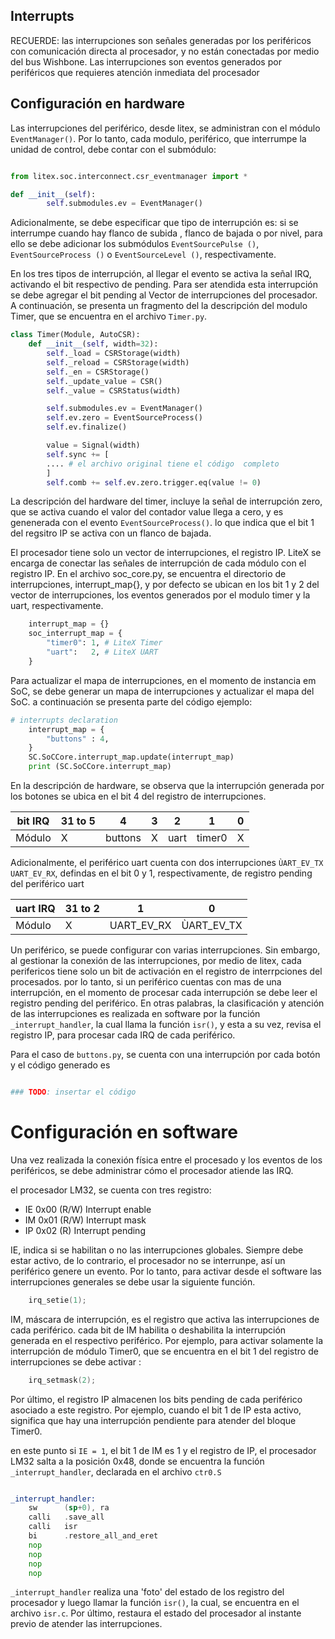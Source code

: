## Interrupts


RECUERDE: las interrupciones son señales generadas por los periféricos con comunicación directa al procesador, y no están conectadas por medio del bus Wishbone. Las interrupciones son eventos generados por periféricos que requieres atención inmediata del procesador


## Configuración en hardware

Las interrupciones del periférico, desde litex, se administran con el módulo `EventManager()`. Por lo tanto, cada modulo, periférico, que interrumpe la unidad de control, debe contar con el submódulo:


```python

from litex.soc.interconnect.csr_eventmanager import *

def __init__(self):
        self.submodules.ev = EventManager()

```

Adicionalmente, se debe especificar que tipo de interrupción es: si se interrumpe cuando hay flanco de subida , flanco de bajada o por nivel, para ello se debe adicionar los submódulos  `EventSourcePulse ()`, `EventSourceProcess ()` o `EventSourceLevel ()`, respectivamente.

En los tres tipos de interrupción, al llegar el evento se activa la señal IRQ, activando el bit respectivo de pending. Para ser atendida esta interrupción se debe agregar el bit pending al Vector de interrupciones del procesador. A continuación, se presenta un fragmento del la descripción del modulo Timer, que se encuentra en el archivo `Timer.py`.

```python
class Timer(Module, AutoCSR):
    def __init__(self, width=32):
        self._load = CSRStorage(width)
        self._reload = CSRStorage(width)
        self._en = CSRStorage()
        self._update_value = CSR()
        self._value = CSRStatus(width)

        self.submodules.ev = EventManager()
        self.ev.zero = EventSourceProcess()
        self.ev.finalize()

        value = Signal(width)
        self.sync += [
        .... # el archivo original tiene el código  completo
        ]
        self.comb += self.ev.zero.trigger.eq(value != 0)

```

La descripción del hardware del timer, incluye la señal de interrupción zero, que se activa cuando el valor del contador value llega a cero, y es genenerada con el evento
`EventSourceProcess()`. lo que indica que el bit 1 del regsitro IP se activa con un flanco de bajada.

El procesador tiene solo un vector de interrupciones, el registro IP. LiteX se encarga de conectar las señales de interrupción de cada módulo  con el registro IP. En el archivo soc_core.py, se encuentra el directorio de interrupciones, interrupt_map{}, y por defecto se ubican en los bit 1 y 2 del vector de interrupciones, los eventos generados por el modulo timer y la uart, respectivamente.

```python
    interrupt_map = {}
    soc_interrupt_map = {
        "timer0": 1, # LiteX Timer
        "uart":   2, # LiteX UART
    }

```
Para actualizar el mapa de interrupciones,  en el momento de instancia em SoC, se debe generar un mapa de interrupciones y actualizar el mapa del SoC. a continuación se presenta parte del código ejemplo:

```python
# interrupts declaration
    interrupt_map = {
        "buttons" : 4,
    }
    SC.SoCCore.interrupt_map.update(interrupt_map)
    print (SC.SoCCore.interrupt_map)

```

En la descripción de hardware, se observa que la interrupción generada por los botones se ubica en el bit 4 del registro de interrupciones.

bit IRQ |31 to 5 | 4 | 3 | 2 | 1 | 0
--- |--- |--- |--- | --- |--- | ---
Módulo | X | buttons | X | uart | timer0 | X

Adicionalmente, el periférico uart cuenta con dos interrupciones `ÙART_EV_TX  UART_EV_RX`, defindas en el bit 0 y 1, respectivamente, de registro pending del periférico uart

uart IRQ | 31 to 2 | 1 | 0
--- |--- |--- | ---
Módulo | X   | UART_EV_RX | ÙART_EV_TX


Un periférico, se puede configurar  con varias interrupciones. Sin embargo, al gestionar la conexión de las interrupciones, por medio de litex, cada perifericos tiene solo un bit de activación en el registro de interrpciones del procesados. por lo tanto, si un periférico cuentas con mas de una interrupción, en el momento de procesar cada interrupción se debe leer el registro pending del periférico. En otras palabras, la clasificación y atención de las interrupciones es realizada en software por la función `_interrupt_handler`, la cual llama la función `isr()`, y esta a su vez, revisa el registro IP, para procesar cada IRQ de cada periférico.

Para el caso de `buttons.py`, se cuenta con una interrupción por cada botón  y el código generado es


```python

### TODO: insertar el código
```


# Configuración en software


Una vez realizada la conexión física entre el procesado y los eventos de los periféricos, se debe administrar cómo el procesador atiende las IRQ.

el procesador LM32, se cuenta con tres registro:

* IE  0x00 (R/W) Interrupt enable
* IM  0x01 (R/W) Interrupt mask
* IP  0x02 (R)   Interrupt pending

IE, indica si se  habilitan o no las interrupciones globales. Siempre debe estar activo, de lo contrario, el procesador no se interrunpe, así un periférico genere un evento. Por lo tanto, para activar desde el software las interrupciones generales se debe usar la siguiente función.

```c++
	irq_setie(1);
```
IM, máscara de interrupción, es el registro que activa las interrupciones de cada periférico. cada bit de IM habilita o deshabilita la interrupción generada en el respectivo periférico. Por ejemplo, para activar solamente la interrupción de módulo Timer0, que se encuentra en el bit 1 del registro de interrupciones se debe activar :

```c++
	irq_setmask(2);
```

Por último, el registro IP almacenen los bits pending de cada periférico asociado a este registro. Por ejemplo, cuando el bit 1 de IP esta activo, significa que hay una interrupción pendiente para atender del bloque Timer0.

en este punto si `IE = 1`, el bit 1 de IM es 1 y el registro de IP, el procesador LM32 salta a la posición 0x48, donde se encuentra la función  `_interrupt_handler`, declarada en el archivo `ctr0.S`

```asm

_interrupt_handler:
	sw      (sp+0), ra
	calli   .save_all
	calli   isr
	bi      .restore_all_and_eret
	nop
	nop
	nop
	nop
```
`_interrupt_handler` realiza una 'foto' del estado de los registro del procesador y luego llamar la función `isr()`, la cual, se encuentra en el archivo `isr.c`. Por último, restaura el estado del procesador  al instante previo de atender las interrupciones.


